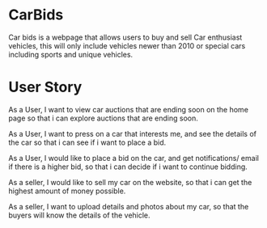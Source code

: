 # CarBids

Car bids is a webpage that allows users to buy and sell Car enthusiast vehicles, this will only include vehicles newer than 2010 or special cars including sports and unique vehicles. 


# User Story

As a User, I want to view car auctions that are ending soon on the home page so that i can explore auctions that are ending soon. 

As a User, I want to press on a car that interests me, and see the details of the car so that i can see if i want to place a bid. 

As a User, I would like to place a bid on the car, and get notifications/ email if there is a higher bid, so that i can decide if i want to continue bidding. 

As a seller, I would like to sell my car on the website, so that i can get the highest amount of money possible. 

As a seller, I want to upload details and photos about my car, so that the buyers will know the details of the vehicle. 



